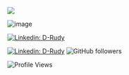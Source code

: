 ![](https://img.shields.io/badge/<Language>-<Java>-informational?style=flat&logo=<LOGO_NAME>&logoColor=white&color=2bbc8a)

![image]([BadgeURLHere](https://img.shields.io/badge/Pop!_OS-48B9C7?style=for-the-badge&logo=Pop!_OS&logoColor=white))


[![Linkedin: D-Rudy](https://img.shields.io/badge/-D-Rudy-blue?style=flat-square&logo=Linkedin&logoColor=white&link=www.linkedin.com/in/rudyduriez)](https://www.linkedin.com/in/rudyduriez)


[![Linkedin:  D-Rudy](https://img.shields.io/badge/-D-Rudy-blue?style=flat-square&logo=Linkedin&logoColor=white&link=https://www.linkedin.com/in/rudyduriez/)](https://www.linkedin.com/in/rudyduriez/)
![GitHub followers](https://img.shields.io/github/followers/D-Rudy?label=Follow&style=social)

![Profile Views](http://img.shields.io/badge/Profile%20Views-1185-blue)
